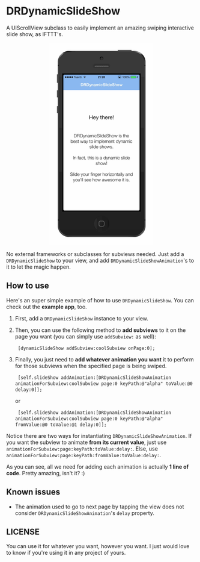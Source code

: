 DRDynamicSlideShow
==================

A UIScrollView subclass to easily implement an amazing swiping interactive slide show, as IFTTT's.

<center>
<img src="Screenshots/DRDynamicSlideShow.gif" />
</center>

No external frameworks or subclasses for subviews needed. Just add a `DRDynamicSlideShow` to your view, and add `DRDynamicSlideShowAnimation`'s to it to let the magic happen.

## How to use

Here's an super simple example of how to use `DRDynamicSlideShow`. You can check out the **example app**, too.

1. First, add a `DRDynamicSlideShow` instance to your view.

2. Then, you can use the following method to **add subviews** to it on the page you want (you can simply use `addSubview:` as well):

		[dynamicSlideShow addSubview:coolSubview onPage:0];
	
3. Finally, you just need to **add whatever animation you want** it to perform for those subviews when the specified page is being swiped.

		[self.slideShow addAnimation:[DRDynamicSlideShowAnimation animationForSubview:coolSubview page:0 keyPath:@"alpha" toValue:@0 delay:0]];
	
	or

		[self.slideShow addAnimation:[DRDynamicSlideShowAnimation animationForSubview:coolSubview page:0 keyPath:@"alpha" fromValue:@0 toValue:@1 delay:0]];

Notice there are two ways for instantiating `DRDynamicSlideShowAnimation`. If you want the subview to animate **from its current value**, just use `animationForSubview:page:keyPath:toValue:delay:`. Else, use `animationForSubview:page:keyPath:fromValue:toValue:delay:`.

As you can see, all we need for adding each animation is actually **1 line of code**. Pretty amazing, isn't it? :)

## Known issues

- The animation used to go to next page by tapping the view does not consider `DRDynamicSlideShowAnimation`'s `delay` property.

## LICENSE

You can use it for whatever you want, however you want. I just would love to know if you're using it in any project of yours.